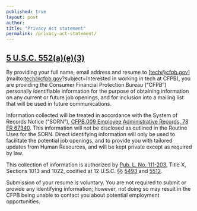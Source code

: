 ```yaml
---
published: true
layout: post
author:
title: "Privacy Act statement"
permalink: /privacy-act-statement/
---
```


## [5 U.S.C. 552(a)(e)(3)](http://www.gpo.gov/fdsys/pkg/USCODE-2010-title5/html/USCODE-2010-title5-partI-chap5-subchapII-sec552a.htm)

By providing your full name, email address and resume to
[tech@cfpb.gov](mailto:tech@cfpb.gov?subject=Interested in working in tech at CFPB),
you are providing the Consumer Financial Protection Bureau (“CFPB”)
personally identifiable information for the purpose of obtaining information
on any current or future job openings, and for inclusion into a mailing list
that will be used in future communications.

Information collected will be treated in accordance with the
System of Records Notice (“SORN”),
[CFPB.009 Employee Administrative Records, 78 FR 67340](https://www.federalregister.gov/articles/2013/11/12/2013-27011/privacy-act-of-1974-as-amended).
This information will not be disclosed as outlined
in the Routine Uses for the SORN.
Direct identifying information will only be used to
facilitate the potential job openings,
and to provide you with tailored updates from Human Resources,
and will be kept private except as required by law.

This collection of information is authorized by
[Pub. L. No. 111-203](http://www.gpo.gov/fdsys/pkg/PLAW-111publ203/html/PLAW-111publ203.htm),
Title X, Sections 1013 and 1022, codified at 12 U.S.C. §§
[5493](http://www.gpo.gov/fdsys/granule/USCODE-2011-title12/USCODE-2011-title12-chap53-subchapV-partA-sec5493)
and
[5512](http://www.gpo.gov/fdsys/granule/USCODE-2011-title12/USCODE-2011-title12-chap53-subchapV-partB-sec5512).

Submission of your resume is voluntary.
You are not required to submit or provide any identifying information;
however, not doing so may result in the CFPB being unable to
contact you about potential employment opportunities.
